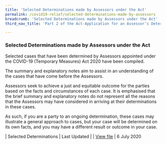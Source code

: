 ```yaml
---
title: 'Selected Determinations made by Assessors under the Act'
permalink: /covid19-relief/selected-determinations-made-by-assessors
breadcrumb: 'Selected Determinations made by Assessors under the Act'
third_nav_title: 'Part 2 of the Act-Application for an Assessor’s Determination'

---
```


### Selected Determinations made by Assessors under the Act ###

Selected cases that have been determined by Assessors appointed under the COVID-19 (Temporary Measures) Act 2020 have been compiled.
 
The summary and explanatory notes aim to assist in an understanding of the cases that have come before the Assessors.
 
Assessors seek to achieve a just and equitable outcome for the parties based on the facts and circumstances of each case. It is emphasised that the brief summary and explanatory notes do not represent all the reasons that the Assessors may have considered in arriving at their determinations in these cases.
 
As such, if you are a party to an ongoing determination, these cases may illustrate a general approach to cases, but your case will be determined on its own facts, and you may have a different result or outcome in your case.

| Selected Determinations | Last Updated |
| [View file](/files/covid19-forms/Selected_Determinations_by_Assessors_COVID-19_Temporary_Measures_Act.pdf)  | 6 July 2020


